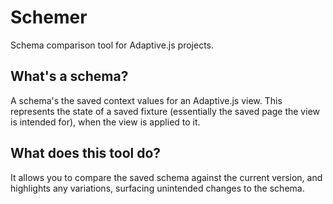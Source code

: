 Schemer
=======

Schema comparison tool for Adaptive.js projects.

## What's a schema?
A schema's the saved context values for an Adaptive.js view. This represents the
state of a saved fixture (essentially the saved page the view is intended for),
when the view is applied to it.

## What does this tool do?
It allows you to compare the saved schema against the current version, and 
highlights any variations, surfacing unintended changes to the schema.